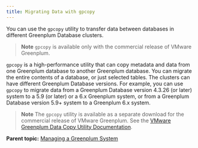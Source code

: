 ```yaml
---
title: Migrating Data with gpcopy 
---
```


You can use the `gpcopy` utility to transfer data between databases in different Greenplum Database clusters.

> **Note** `gpcopy` is available only with the commercial release of VMware Greenplum.

`gpcopy` is a high-performance utility that can copy metadata and data from one Greenplum database to another Greenplum database. You can migrate the entire contents of a database, or just selected tables. The clusters can have different Greenplum Database versions. For example, you can use `gpcopy` to migrate data from a Greenplum Database version 4.3.26 \(or later\) system to a 5.9 \(or later\) or a 6.x Greenplum system, or from a Greenplum Database version 5.9+ system to a Greenplum 6.x system.

> **Note** The `gpcopy` utility is available as a separate download for the commercial release of VMware Greenplum. See the [VMware Greenplum Data Copy Utility Documentation](https://docs.vmware.com/en/VMware-Greenplum-Data-Copy-Utility/index.html).

**Parent topic:** [Managing a Greenplum System](../managing/partII.html)

